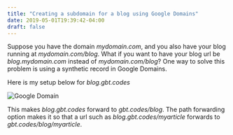 ```yaml
---
title: "Creating a subdomain for a blog using Google Domains"
date: 2019-05-01T19:39:42-04:00
draft: false
---
```


Suppose you have the domain *mydomain.com*, and you also have your blog running at *mydomain.com/blog*. 
What if you want to have your blog url be *blog.mydomain.com* instead of *mydomain.com/blog*? One way to 
solve this problem is using a synthetic record in Google Domains.

Here is my setup below for *blog.gbt.codes*

![Google Domain](/img/domain.png "Domains Setup")

This makes *blog.gbt.codes* forward to *gbt.codes/blog*. The path forwarding option makes it so that
a url such as *blog.gbt.codes/myarticle* forwards to *gbt.codes/blog/myarticle*.
